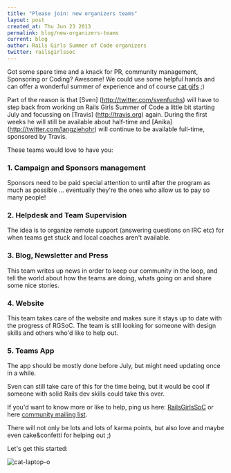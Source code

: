 ```yaml
---
title: "Please join: new organizers teams"
layout: post
created_at: Thu Jun 23 2013
permalink: blog/new-organizers-teams
current: blog
author: Rails Girls Summer of Code organizers
twitter: railsgirlssoc
---
```


Got some spare time and a knack for PR, community management, Sponsoring or Coding? Awesome!
We could use some helpful hands and can offer a wonderful summer of experience and of course [cat gifs](#cats) ;)

Part of the reason is that [Sven] (http://twitter.com/svenfuchs) will have to step back from working on Rails
Girls Summer of Code a little bit starting July and focussing on [Travis] (http://travis.org)
again. During the first weeks he will still be available about half-time and
[Anika] (http://twitter.com/langziehohr) will continue to be available full-time, sponsored by Travis.

These teams would love to have you:

### 1. Campaign and Sponsors management

Sponsors need to be paid special attention to until after the program as much
as possible … eventually they're the ones who allow us to pay so many people!


### 2. Helpdesk and Team Supervision

The idea is to organize remote support
(answering questions on IRC etc) for when teams get stuck and local coaches
aren't available.


### 3. Blog, Newsletter and Press

This team writes up news in order to keep our community in the loop, and tell
the world about how the teams are doing, whats going on and share some nice stories.


### 4. Website

This team takes care of the website and makes sure it stays up to date with the
progress of RGSoC.
The team is still looking for someone with design skills and others who'd
like to help out.


### 5. Teams App

The app should be mostly done before July, but might need updating once in a
while.

Sven can still take care of this for the time being, but it would be cool if
someone with solid Rails dev skills could take this over.


If you'd want to know more or like to help, ping us here:
[RailsGirlsSoC](http://twitter.com/railsgirlssoc) or here
[community mailing list](mailto:rails-girls-summer-of-code-community@googlegroups.com).

There will not only be lots and lots of karma points, but also love and maybe even cake&confetti for helping out ;)

Let's get this started: <a id="cats"></a>

![cat-laptop-o](https://f.cloud.github.com/assets/1711357/702990/358cbf34-dda1-11e2-8ec6-c95b2a031ad7.gif)


